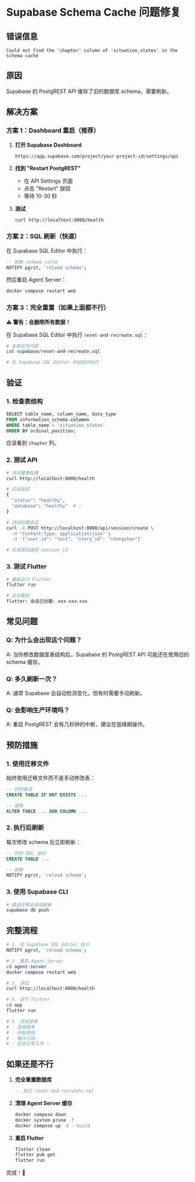 # Supabase Schema Cache 问题修复

## 错误信息

```
Could not find the 'chapter' column of 'situation_states' in the schema cache
```

## 原因

Supabase 的 PostgREST API 缓存了旧的数据库 schema，需要刷新。

## 解决方案

### 方案 1：Dashboard 重启（推荐）

1. **打开 Supabase Dashboard**
   ```
   https://app.supabase.com/project/your-project-id/settings/api
   ```

2. **找到 "Restart PostgREST"**
   - 在 API Settings 页面
   - 点击 "Restart" 按钮
   - 等待 10-30 秒

3. **测试**
   ```bash
   curl http://localhost:8000/health
   ```

### 方案 2：SQL 刷新（快速）

在 Supabase SQL Editor 中执行：

```sql
-- 刷新 schema cache
NOTIFY pgrst, 'reload schema';
```

然后重启 Agent Server：
```bash
docker compose restart web
```

### 方案 3：完全重置（如果上面都不行）

⚠️ **警告：会删除所有数据！**

在 Supabase SQL Editor 中执行 `reset-and-recreate.sql`：

```bash
# 复制文件内容
cat supabase/reset-and-recreate.sql

# 在 Supabase SQL Editor 中粘贴并执行
```

## 验证

### 1. 检查表结构

```sql
SELECT table_name, column_name, data_type 
FROM information_schema.columns 
WHERE table_name = 'situation_states'
ORDER BY ordinal_position;
```

应该看到 `chapter` 列。

### 2. 测试 API

```bash
# 测试健康检查
curl http://localhost:8000/health

# 应该返回
{
  "status": "healthy",
  "database": "healthy"  # ✅
}

# 测试创建会话
curl -X POST http://localhost:8000/api/session/create \
  -H "Content-Type: application/json" \
  -d '{"user_id": "test", "story_id": "chongzhen"}'

# 应该成功返回 session_id
```

### 3. 测试 Flutter

```bash
# 重新运行 Flutter
flutter run

# 应该看到
flutter: 会话已创建: xxx-xxx-xxx
```

## 常见问题

### Q: 为什么会出现这个问题？

A: 当你修改数据库表结构后，Supabase 的 PostgREST API 可能还在使用旧的 schema 缓存。

### Q: 多久刷新一次？

A: 通常 Supabase 会自动检测变化，但有时需要手动刷新。

### Q: 会影响生产环境吗？

A: 重启 PostgREST 会有几秒钟的中断，建议在低峰期操作。

## 预防措施

### 1. 使用迁移文件

始终使用迁移文件而不是手动修改表：
```sql
-- 好的做法
CREATE TABLE IF NOT EXISTS ...

-- 避免
ALTER TABLE ... ADD COLUMN ...
```

### 2. 执行后刷新

每次修改 schema 后立即刷新：
```sql
-- 你的 DDL 语句
CREATE TABLE ...

-- 刷新
NOTIFY pgrst, 'reload schema';
```

### 3. 使用 Supabase CLI

```bash
# 推送迁移会自动刷新
supabase db push
```

## 完整流程

```bash
# 1. 在 Supabase SQL Editor 执行
NOTIFY pgrst, 'reload schema';

# 2. 重启 Agent Server
cd agent-server
docker compose restart web

# 3. 测试
curl http://localhost:8000/health

# 4. 运行 Flutter
cd app
flutter run

# 5. 测试游戏
# - 选择剧本
# - 开始游戏
# - 输入行动
# - 应该正常工作 ✅
```

## 如果还是不行

1. **完全重置数据库**
   ```sql
   -- 执行 reset-and-recreate.sql
   ```

2. **清理 Agent Server 缓存**
   ```bash
   docker compose down
   docker system prune -f
   docker compose up -d --build
   ```

3. **重启 Flutter**
   ```bash
   flutter clean
   flutter pub get
   flutter run
   ```

完成！🎉
